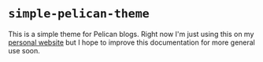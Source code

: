 # `simple-pelican-theme`

This is a simple theme for Pelican blogs. Right now I'm just using this
on my [personal website](https://chuckpr.github.io) but I hope to improve
this documentation for more general use soon.
